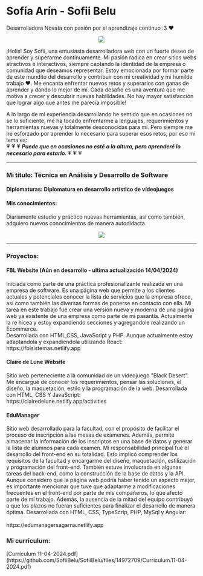 
<h1> Sofía Arín - Sofii Belu </h1

<h2> Desarrolladora Novata con pasión por el aprendizaje continuo :3 ❤️</h2>

<p align="center">
  <a href="https://github.com/DenverCoder1/readme-typing-svg">
    <img src="https://readme-typing-svg.herokuapp.com?font=Time+New+Roman&color=pink&size=25&center=true&vCenter=true&width=600&height=100&lines=T%C3%A9cnica+en+An%C3%A1lisis+y+Desarrollo+de+Software;Junior+desarrolladora+front+end;Apasionada+por+el+aprendizaje;Amo+aprender+cosas+nuevas;Comprometida+con+el+crecimiento+profesional">
  </a>
</p>



<p>¡Holis! Soy Sofii, una entusiasta desarrolladora web con un fuerte deseo de aprender y superarme continuamente. Mi pasión radica en crear sitios webs atractivos e interactivos, siempre captando la identidad de la empresa o comunidad que deseamos representar. Estoy emocionada por formar parte de este mundito del desarrollo y contribuir con mi creatividad y mi humilde trabajo ❤️. 
Me encanta enfrentar nuevos retos y superarlos con ganas de aprender y dando lo mejor de mí. Cada desafío es una aventura que me motiva a crecer y descubrir nuevas habilidades. No hay mayor satisfacción que lograr algo que antes me parecía imposible!</p>

A lo largo de mi experiencia desarrollando he sentido que en ocasiones no se lo suficiente, me ha tocado enfrentarme a lenguajes, requerimientos y herramientas nuevas y totalmente desconocidas para mí. Pero siempre me he esforzado por aprender lo necesario para superar esos retos, por eso mi lema es: <br>
:heartpulse: :heartpulse: :heartpulse: <b><i> Puede que en ocasiones no esté a la altura, pero aprenderé lo necesario para estarlo. </b></i> :heartpulse: :heartpulse: :heartpulse:
<hr>

<h3> Mi título: Técnica en Análisis y Desarrollo de Software </h3>

<h4> Diplomaturas:
  Diplomatura en desarrollo artístico de vídeojuegos </h4>
<h4> Mis conocimientos: </h4>
Diariamente estudio y práctico nuevas herramientas, así como también, adquiero nuevos conocimientos de manera autodidacta. 
<p align="center">
  <a href="https://skillicons.dev">
    <img src="https://skillicons.dev/icons?i=html,css,js,angular,react,mysql,vscode,postman,git,github,netlify" />
  </a>
</p>
<hr>
<h3> Proyectos: </h3>

<h4> FBL Website (Aún en desarrollo - ultima actualización 14/04/2024) </h4>
<p>Iniciada como parte de una práctica profesionalizante realizada en una empresa de software. Es una página web que permite a los clientes actuales y potenciales conocer la lista de servicios que la empresa ofrece, así como también las diversas formas de ponerse en contacto con ella. Mi tarea en este trabajo fue crear una versión nueva y moderna de una página web ya existente de una empresa como parte de mi pasantía. <be> 
Actualmente la re hicea y estoy expandiendo secciones y agregandole realizando un Ecommerce. <br>
Desarrollada con HTML,CSS, JavaScript y PHP. Aunque actualmente estoy adaptandola y expandiendola utilizando React:
<br> https://fblsistemas.netlify.app </p>

<h4> Claire de Lune Website </h4>
<p>Sitio web perteneciente a la comunidad de un vídeojuego "Black Desert". Me encargué de conocer los requerimientos, pensar las soluciones, el diseño, la maquetación, estilo y la programación de la web.
Desarrollada con HTML, CSS Y JavaScript: <br> https://clairedelune.netlify.app/activities </p> 

<h4> EduManager </h4>
<p>Sitio web desarrollado para la facultad, con el propósito de facilitar el proceso de inscripción a las mesas de exámenes. Además, permite almacenar la información de los inscriptos en una base de datos y generar la lista de alumnos para cada examen. Mi responsabilidad principal fue el desarrollo del front-end en su totalidad. Esto implicó comprender los requisitos de la facultad y encargarme del diseño, maquetación, estilización y programación del front-end. También estuve involucrada en algunas tareas del back-end, como la construcción de la base de datos y la API.
Aunque considero que la página web podría haber tenido un aspecto mejor, es importante mencionar que tuve que adaptarme a modificaciones frecuentes en el front-end por parte de mis compañeros, lo que afectó parte de mi trabajo. Además, la ausencia de la mitad del equipo contribuyó a que los plazos no fueran suficientes para finalizar el desarrollo de manera óptima.
Desarrollada con HTML, CSS, TypeScrip, PHP, MySql y Angular: <br>
<br>https://edumanagersagarna.netlify.app</p>


<h3>Mi currículum: </h3> [Currículum 11-04-2024.pdf](https://github.com/SofiiBelu/SofiiBelu/files/14972709/Curriculum.11-04-2024.pdf)




<!--
**SofiiBelu/SofiiBelu** is a ✨ _special_ ✨ repository because its `README.md` (this file) appears on your GitHub profile.

Here are some ideas to get you started:

- 🔭 I’m currently working on ...
- 🌱 I’m currently learning ...
- 👯 I’m looking to collaborate on ...
- 🤔 I’m looking for help with ...
- 💬 Ask me about ...
- 📫 How to reach me: ...
- 😄 Pronouns: ...
- ⚡ Fun fact: ...
-->


